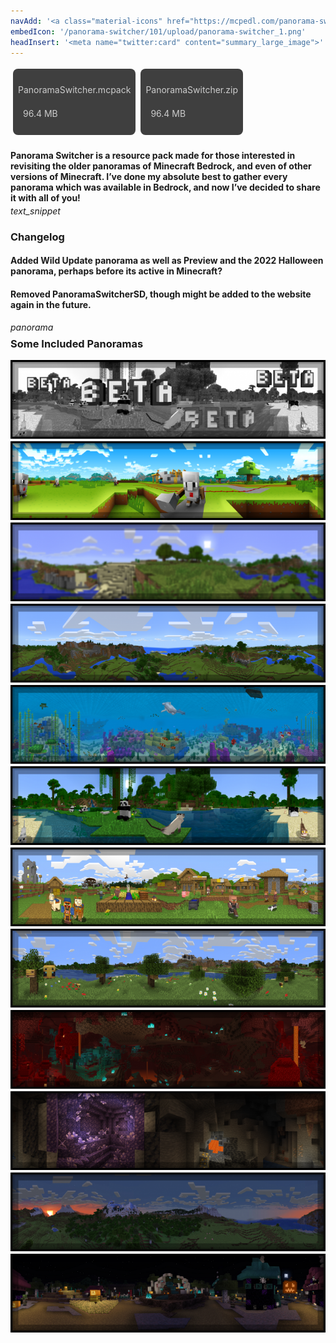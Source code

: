 ```yaml
---
navAdd: '<a class="material-icons" href="https://mcpedl.com/panorama-switcher-pack-1/">link</a>'
embedIcon: '/panorama-switcher/101/upload/panorama-switcher_1.png'
headInsert: '<meta name="twitter:card" content="summary_large_image">'
---
```

<div class="home-content-container" style=""><a class="home-content-container" style="border-radius:8px;background: #222d;padding:8px;color:#ccc;display:inline-block;margin:4px;line-height: 24px;text-decoration: none;" href="https://drive.google.com/uc?confirm=t&amp;id=1q2_12jmNCZp4bSHeAKuoIwuB7vLpUe8J"><p class="dreamsdb infotitle">PanoramaSwitcher.mcpack</p><p class="dreamsdb infostats" style="margin-left:8px">96.4 MB</p></a><a class="home-content-container" style="border-radius:8px;background: #222d;padding:8px;color:#ccc;display:inline-block;margin:4px;line-height: 24px;text-decoration: none;" href="https://drive.google.com/uc?confirm=t&amp;id=1QB3fhZ_LBwkWG_2d4tb8elH-XdnRtoMH"><p class="dreamsdb infotitle">PanoramaSwitcher.zip</p><p class="dreamsdb infostats" style="margin-left:8px">96.4 MB</p></a></div><div class="changelog-container"><h4 style="margin-bottom: 4px;">Panorama Switcher is a resource pack made for those interested in revisiting the older panoramas of Minecraft Bedrock, and even of other versions of Minecraft. I’ve done my absolute best to gather every panorama which was available in Bedrock, and now I’ve decided to share it with all of you!</h4><i class="material-icons">text_snippet</i><h3 id="changelog">Changelog</h3><h4>Added Wild Update panorama as well as Preview and the 2022 Halloween panorama, perhaps before its active in Minecraft?</h4><h4>Removed PanoramaSwitcherSD, though might be added to the website again in the future.</h4><i class="material-icons" style="margin-top: 8px;">panorama</i><h3 id="changelog" style="margin-top: 8px;">Some Included Panoramas</h3><img src="./upload/panorama-switcher_2.png" style="max-height: 192px;display: block;width: auto;max-width: 100%;margin-top: 4px;"><img src="./upload/panorama-switcher_3.png" style="max-height: 192px;display: block;width: auto;max-width: 100%;margin-top: 4px;"><img src="./upload/panorama-switcher_4.png" style="max-height: 192px;display: block;width: auto;max-width: 100%;margin-top: 4px;"><img src="./upload/panorama-switcher_5.png" style="max-height: 192px;display: block;width: auto;max-width: 100%;margin-top: 4px;"><img src="./upload/panorama-switcher_6.png" style="max-height: 192px;display: block;width: auto;max-width: 100%;margin-top: 4px;"><img src="./upload/panorama-switcher_7.png" style="max-height: 192px;display: block;width: auto;max-width: 100%;margin-top: 4px;"><img src="./upload/panorama-switcher_8.png" style="max-height: 192px;display: block;width: auto;max-width: 100%;margin-top: 4px;"><img src="./upload/panorama-switcher_9.png" style="max-height: 192px;display: block;width: auto;max-width: 100%;margin-top: 4px;"><img src="./upload/panorama-switcher_10.png" style="max-height: 192px;display: block;width: auto;max-width: 100%;margin-top: 4px;"><img src="./upload/panorama-switcher_11.png" style="max-height: 192px;display: block;width: auto;max-width: 100%;margin-top: 4px;"><img src="./upload/panorama-switcher_12.png" style="max-height: 192px;display: block;width: auto;max-width: 100%;margin-top: 4px;"><img src="./upload/panorama-switcher_13.png" style="max-height: 192px;display: block;width: auto;max-width: 100%;margin-top: 4px;"></div>
